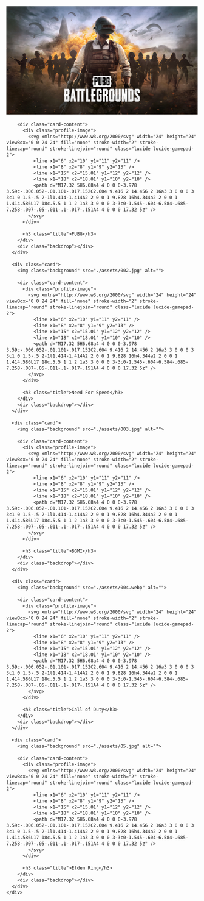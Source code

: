 <!DOCTYPE html>
<html lang="en">
  <head>
    <meta charset="UTF-8">
    <meta name="viewport" content="width=device-width, initial-scale=1.0">
    <title>Accordions</title>
    <link rel="stylesheet" href="./cards.css">
    <script src="./cards.js" defer></script>
  </head>
  <body>
    <div class="container">
      <div class="card">
        <img class="background" src="./assets/001.jpg" alt="">

        <div class="card-content">
          <div class="profile-image">
            <svg xmlns="http://www.w3.org/2000/svg" width="24" height="24" viewBox="0 0 24 24" fill="none" stroke-width="2" stroke-linecap="round" stroke-linejoin="round" class="lucide lucide-gamepad-2">
              <line x1="6" x2="10" y1="11" y2="11" />
              <line x1="8" x2="8" y1="9" y2="13" />
              <line x1="15" x2="15.01" y1="12" y2="12" />
              <line x1="18" x2="18.01" y1="10" y2="10" />
              <path d="M17.32 5H6.68a4 4 0 0 0-3.978 3.59c-.006.052-.01.101-.017.152C2.604 9.416 2 14.456 2 16a3 3 0 0 0 3 3c1 0 1.5-.5 2-1l1.414-1.414A2 2 0 0 1 9.828 16h4.344a2 2 0 0 1 1.414.586L17 18c.5.5 1 1 2 1a3 3 0 0 0 3-3c0-1.545-.604-6.584-.685-7.258-.007-.05-.011-.1-.017-.151A4 4 0 0 0 17.32 5z" />
            </svg>
          </div>

          <h3 class="title">PUBG</h3>
        </div>
        <div class="backdrop"></div>
      </div>

      <div class="card">
        <img class="background" src="./assets/002.jpg" alt="">

        <div class="card-content">
          <div class="profile-image">
            <svg xmlns="http://www.w3.org/2000/svg" width="24" height="24" viewBox="0 0 24 24" fill="none" stroke-width="2" stroke-linecap="round" stroke-linejoin="round" class="lucide lucide-gamepad-2">
              <line x1="6" x2="10" y1="11" y2="11" />
              <line x1="8" x2="8" y1="9" y2="13" />
              <line x1="15" x2="15.01" y1="12" y2="12" />
              <line x1="18" x2="18.01" y1="10" y2="10" />
              <path d="M17.32 5H6.68a4 4 0 0 0-3.978 3.59c-.006.052-.01.101-.017.152C2.604 9.416 2 14.456 2 16a3 3 0 0 0 3 3c1 0 1.5-.5 2-1l1.414-1.414A2 2 0 0 1 9.828 16h4.344a2 2 0 0 1 1.414.586L17 18c.5.5 1 1 2 1a3 3 0 0 0 3-3c0-1.545-.604-6.584-.685-7.258-.007-.05-.011-.1-.017-.151A4 4 0 0 0 17.32 5z" />
            </svg>
          </div>

          <h3 class="title">Need For Speed</h3>
        </div>
        <div class="backdrop"></div>
      </div>

      <div class="card">
        <img class="background" src="./assets/003.jpg" alt="">

        <div class="card-content">
          <div class="profile-image">
            <svg xmlns="http://www.w3.org/2000/svg" width="24" height="24" viewBox="0 0 24 24" fill="none" stroke-width="2" stroke-linecap="round" stroke-linejoin="round" class="lucide lucide-gamepad-2">
              <line x1="6" x2="10" y1="11" y2="11" />
              <line x1="8" x2="8" y1="9" y2="13" />
              <line x1="15" x2="15.01" y1="12" y2="12" />
              <line x1="18" x2="18.01" y1="10" y2="10" />
              <path d="M17.32 5H6.68a4 4 0 0 0-3.978 3.59c-.006.052-.01.101-.017.152C2.604 9.416 2 14.456 2 16a3 3 0 0 0 3 3c1 0 1.5-.5 2-1l1.414-1.414A2 2 0 0 1 9.828 16h4.344a2 2 0 0 1 1.414.586L17 18c.5.5 1 1 2 1a3 3 0 0 0 3-3c0-1.545-.604-6.584-.685-7.258-.007-.05-.011-.1-.017-.151A4 4 0 0 0 17.32 5z" />
            </svg>
          </div>

          <h3 class="title">BGMI</h3>
        </div>
        <div class="backdrop"></div>
      </div>

      <div class="card">
        <img class="background" src="./assets/004.webp" alt="">

        <div class="card-content">
          <div class="profile-image">
            <svg xmlns="http://www.w3.org/2000/svg" width="24" height="24" viewBox="0 0 24 24" fill="none" stroke-width="2" stroke-linecap="round" stroke-linejoin="round" class="lucide lucide-gamepad-2">
              <line x1="6" x2="10" y1="11" y2="11" />
              <line x1="8" x2="8" y1="9" y2="13" />
              <line x1="15" x2="15.01" y1="12" y2="12" />
              <line x1="18" x2="18.01" y1="10" y2="10" />
              <path d="M17.32 5H6.68a4 4 0 0 0-3.978 3.59c-.006.052-.01.101-.017.152C2.604 9.416 2 14.456 2 16a3 3 0 0 0 3 3c1 0 1.5-.5 2-1l1.414-1.414A2 2 0 0 1 9.828 16h4.344a2 2 0 0 1 1.414.586L17 18c.5.5 1 1 2 1a3 3 0 0 0 3-3c0-1.545-.604-6.584-.685-7.258-.007-.05-.011-.1-.017-.151A4 4 0 0 0 17.32 5z" />
            </svg>
          </div>

          <h3 class="title">Call of Duty</h3>
        </div>
        <div class="backdrop"></div>
      </div>

      <div class="card">
        <img class="background" src="./assets/05.jpg" alt="">

        <div class="card-content">
          <div class="profile-image">
            <svg xmlns="http://www.w3.org/2000/svg" width="24" height="24" viewBox="0 0 24 24" fill="none" stroke-width="2" stroke-linecap="round" stroke-linejoin="round" class="lucide lucide-gamepad-2">
              <line x1="6" x2="10" y1="11" y2="11" />
              <line x1="8" x2="8" y1="9" y2="13" />
              <line x1="15" x2="15.01" y1="12" y2="12" />
              <line x1="18" x2="18.01" y1="10" y2="10" />
              <path d="M17.32 5H6.68a4 4 0 0 0-3.978 3.59c-.006.052-.01.101-.017.152C2.604 9.416 2 14.456 2 16a3 3 0 0 0 3 3c1 0 1.5-.5 2-1l1.414-1.414A2 2 0 0 1 9.828 16h4.344a2 2 0 0 1 1.414.586L17 18c.5.5 1 1 2 1a3 3 0 0 0 3-3c0-1.545-.604-6.584-.685-7.258-.007-.05-.011-.1-.017-.151A4 4 0 0 0 17.32 5z" />
            </svg>
          </div>

          <h3 class="title">Elden Ring</h3>
        </div>
        <div class="backdrop"></div>
      </div>
    </div>
  </body>
</html>
